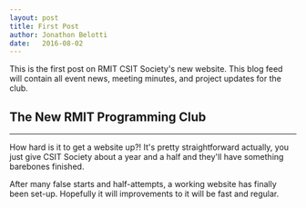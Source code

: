 ```yaml
---
layout: post
title: First Post
author: Jonathon Belotti
date:   2016-08-02
---
```


This is the first post on RMIT CSIT Society's new website. This blog feed will contain all event news, meeting minutes, and project updates for the club.
<!--excerpt-->
## The New RMIT Programming Club
-----

How hard is it to get a website up?! It's pretty straightforward actually, you just give CSIT Society about a year and a half and they'll have something barebones finished.

After many false starts and half-attempts, a working website has finally been set-up. Hopefully it will improvements to it will be fast and regular.

